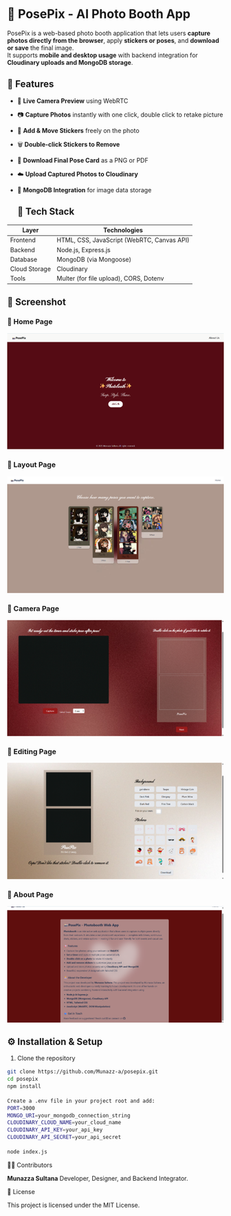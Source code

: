 # 📸 PosePix - AI Photo Booth App

PosePix is a web-based photo booth application that lets users **capture photos directly from the browser**, apply **stickers or poses**, and **download or save** the final image.  
It supports **mobile and desktop usage** with backend integration for **Cloudinary uploads and MongoDB storage**.

## 🚀 Features

- 🎥 **Live Camera Preview** using WebRTC  
- 📷 **Capture Photos** instantly with one click, double click to retake picture
- 🎨 **Add & Move Stickers** freely on the photo  
- 🗑️ **Double-click Stickers to Remove**  
- 💾 **Download Final Pose Card** as a PNG or PDF  
- ☁️ **Upload Captured Photos to Cloudinary**  
- 🧠 **MongoDB Integration** for image data storage

  ## 🧰 Tech Stack

| Layer | Technologies |
|-------|---------------|
| Frontend | HTML, CSS, JavaScript (WebRTC, Canvas API) |
| Backend | Node.js, Express.js |
| Database | MongoDB (via Mongoose) |
| Cloud Storage | Cloudinary |
| Tools | Multer (for file upload), CORS, Dotenv |  

## 📸 Screenshot

### 📌 Home Page
![Home Page](screenshots/homePage.png)

### 📌 Layout Page
![layout Page](screenshots/layoutPage.png)

### 📌 Camera Page
![Camera Page](screenshots/cameraPage.png)

### 📌 Editing Page
![posecard Page](screenshots/posecardPage.png)

### 📌 About Page
![about Page](screenshots/aboutPage.png)

## ⚙️ Installation & Setup
1. Clone the repository
```bash
git clone https://github.com/Munazz-a/posepix.git
cd posepix
npm install

Create a .env file in your project root and add:
PORT=3000
MONGO_URI=your_mongodb_connection_string
CLOUDINARY_CLOUD_NAME=your_cloud_name
CLOUDINARY_API_KEY=your_api_key
CLOUDINARY_API_SECRET=your_api_secret

node index.js
```
🧑‍💻 Contributors

**Munazza Sultana**
Developer, Designer, and Backend Integrator.

🪪 License

This project is licensed under the MIT License.

